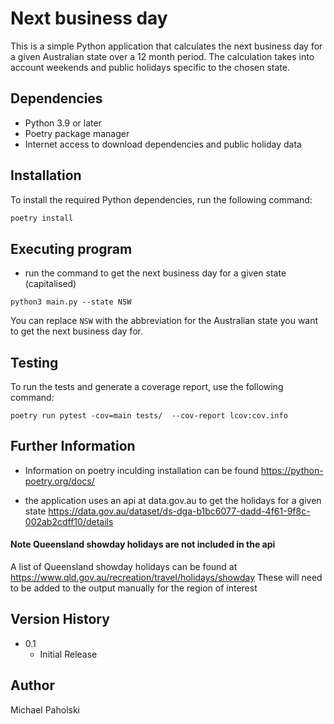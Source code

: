 # Next business day

This is a simple Python application that calculates the next business day for a given Australian state over a 12 month period. The calculation takes into account weekends and public holidays specific to the chosen state.

## Dependencies

* Python 3.9 or later
* Poetry package manager
* Internet access to download dependencies and public holiday data

## Installation

To install the required Python dependencies, run the following command:

```bash
poetry install

```

## Executing program


* run the command to get the next business day for a given state (capitalised)
```
python3 main.py --state NSW
```

You can replace `NSW` with the abbreviation for the Australian state you want to get the next business day for.

## Testing

To run the tests and generate a coverage report, use the following command:

```
poetry run pytest -cov=main tests/  --cov-report lcov:cov.info
```

## Further Information

* Information on poetry inculding installation can be found https://python-poetry.org/docs/


* the application uses an api at data.gov.au to get the holidays for a given state
https://data.gov.au/dataset/ds-dga-b1bc6077-dadd-4f61-9f8c-002ab2cdff10/details

#### Note Queensland showday holidays are not included in the api
A list of Queensland showday holidays can be found at https://www.qld.gov.au/recreation/travel/holidays/showday
These will need to be added to the output manually for the region of interest

## Version History

* 0.1
    * Initial Release

## Author
Michael Paholski